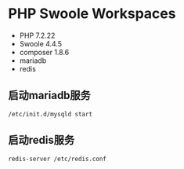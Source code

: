 # PHP Swoole Workspaces

- PHP 7.2.22
- Swoole 4.4.5
- composer 1.8.6
- mariadb 
- redis 

## 启动mariadb服务
```
/etc/init.d/mysqld start
```

## 启动redis服务
```
redis-server /etc/redis.conf
```

